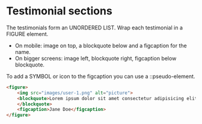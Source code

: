 # Testimonial sections
The testimonials form an UNORDERED LIST. Wrap each testimonial in a FIGURE element.
- On mobile: image on top, a blockquote below and a figcaption for the name.
- On bigger screens: image left, blockquote right, figcaption below blockquote. 

To add a SYMBOL or icon to the figcaption you can use a ::pseudo-element.
```HTML
<figure>
	<img src="images/user-1.png" alt="picture">
	<blockquote>Lorem ipsum dolor sit amet consectetur adipisicing elit. Aperiam doloribus fugiat inventore, cupiditate atque expedita unde quidem enim omnis dolore recusandae ea, repellat maiores doloremque amet labore	explicabo tempora libero.
	</blockquote>
	<figcaption>Jane Doe</figcaption>
</figure>
```